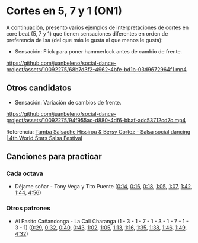# Cortes en 5, 7 y 1 (ON1)

A continuación, presento varios ejemplos de interpretaciones de cortes en core beat (5, 7 y 1) que tienen sensaciones diferentes en orden de preferencia de Isa (del que más le gusta al que menos le gusta):

- Sensación: Flick para poner hammerlock antes de cambio de frente.

https://github.com/juanbeleno/social-dance-project/assets/10092275/68b7d3f2-4962-4bfe-bd1b-03d9672964f1.mp4

## Otros candidatos

- Sensación: Variación de cambios de frente.

https://github.com/juanbeleno/social-dance-project/assets/10092275/94f955ac-d880-4df6-bbaf-adc53712cd7c.mp4

Referencia: [Tamba Salsache Hissirou & Bersy Cortez - Salsa social dancing | 4th World Stars Salsa Festival](https://youtu.be/gB5UqCcBy1g?si=T0Iw41G8YADd-0ag&t=68)


## Canciones para practicar

### Cada octava

- Déjame soñar - Tony Vega y Tito Puente ([0:14](https://youtu.be/J5Qjg98dIIE?si=yilJdVwJW8E3L9JT&t=14), [0:16](https://youtu.be/J5Qjg98dIIE?si=EHp9ld-vxdp2HqMl&t=16), [0:18](https://youtu.be/J5Qjg98dIIE?si=Eekg_DsqKKXP3gav&t=18), [1:05](https://youtu.be/J5Qjg98dIIE?si=HoCkS4phtRYsms5t&t=65), [1:07](https://youtu.be/J5Qjg98dIIE?si=ebsy5ZSMU24h6EQd&t=67), [1:42](https://youtu.be/J5Qjg98dIIE?si=324U06z2YZ28TBgY&t=102), [1:44](https://youtu.be/J5Qjg98dIIE?si=NrTUK2XNyagRFceM&t=104), [4:56](https://youtu.be/J5Qjg98dIIE?si=m0xeZWQC-w6vDV0M&t=296))

### Otros patrones

- Al Pasito Cañandonga - La Cali Charanga (1 - 3 - 1 - 7 - 1 - 3 - 1 - 7 - 1 - 3 - 1) ([0:29](https://youtu.be/6vIT18x97t0?si=ujhAUmmKsHb-NsjC&t=29), [0:32](https://youtu.be/6vIT18x97t0?si=iCoZVnoHLJmlmWfe&t=32), [0:40](https://youtu.be/6vIT18x97t0?si=JvgbGFIcxRIsUGla&t=40), [0:43](https://youtu.be/6vIT18x97t0?si=78Ie55ehe23-2L-p&t=43), [1:02](https://youtu.be/6vIT18x97t0?si=nLOfYf4BxtbskoAp&t=62), [1:05](https://youtu.be/6vIT18x97t0?si=Yml-ULCOefhcxZjk&t=65), [1:13](https://youtu.be/6vIT18x97t0?si=eVILXb1WPaT4cDwR&t=73), [1:16](https://youtu.be/6vIT18x97t0?si=HVfksyukNPzlgxYe&t=76), [1:35](https://youtu.be/6vIT18x97t0?si=GMJPILI4gXhCMzL7&t=95), [1:38](https://youtu.be/6vIT18x97t0?si=aeW271PIMaUiKd-0&t=98), [1:46](https://youtu.be/6vIT18x97t0?si=1FtMTK8urBDk-bzs&t=106), [1:49](https://youtu.be/6vIT18x97t0?si=4pG7DxACcBmvHoAq&t=109), [4:32](https://youtu.be/6vIT18x97t0?si=BzpVzqzbsFudPvFG&t=272))


